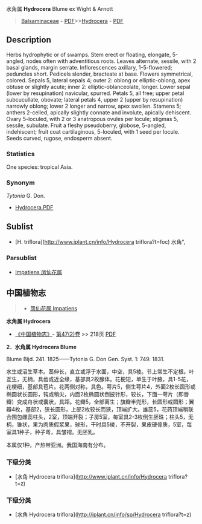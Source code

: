 水角属 **Hydrocera** Blume ex Wight & Arnott

> [Balsaminaceae](http://www.iplant.cn/info/Balsaminaceae?t=foc) - [PDF](http://www.iplant.cn/foc/pdf/Balsaminaceae.pdf)>>[Hydrocera](http://www.iplant.cn/info/Hydrocera?t=foc) - [PDF](http://www.iplant.cn/foc/pdf/Hydrocera.pdf)

## Description

Herbs hydrophytic or of swamps. Stem erect or floating, elongate, 5-angled, nodes often with adventitious roots. Leaves alternate, sessile, with 2 basal glands, margin serrate. Inflorescences axillary, 1-5-flowered; peduncles short. Pedicels slender, bracteate at base. Flowers symmetrical, colored. Sepals 5, lateral sepals 4; outer 2: oblong or elliptic-oblong, apex obtuse or slightly acute; inner 2: elliptic-oblanceolate, longer. Lower sepal (lower by resupination) navicular, spurred. Petals 5, all free; upper petal subcucullate, obovate; lateral petals 4, upper 2 (upper by resupination) narrowly oblong; lower 2 longer and narrow, apex swollen. Stamens 5; anthers 2-celled, apically slightly connate and involute, apically dehiscent. Ovary 5-loculed, with 2 or 3 anatropous ovules per locule; stigmas 5, sessile, subulate. Fruit a fleshy pseudoberry, globose, 5-angled, indehiscent; fruit coat cartilaginous, 5-loculed, with 1 seed per locule. Seeds curved, rugose, endosperm absent.

### Statistics
One species: tropical Asia.

### Synonym
*Tytonia* G. Don.


* [Hydrocera.PDF](http://www.iplant.cn/foc/pdf/Hydrocera.pdf)

## Sublist

* [H.  triflora](http://www.iplant.cn/info/Hydrocera triflora?t=foc) 水角",

### Parsublist

* [Impatiens  凤仙花属](http://www.iplant.cn/info/Impatiens?t=foc)

## 中国植物志

> * [凤仙花属  Impatiens](http://www.iplant.cn/info/Impatiens?t=z)


**水角属 Hydrocera**

* [《中国植物志》](http://www.iplant.cn/frps)- [第47(2)卷](http://www.iplant.cn/frps/vol/47(2)) >> 218页 [PDF](http://www.iplant.cn/frps/pdf/47(2)/218y.pdf)


**2．水角属 Hydrocera Blume**

Blume Bijd. 241. 1825——Tytonia G. Don Gen. Syst. 1: 749. 1831.

水生或沼生草本。茎伸长，直立或浮于水面，中空，具5棱。节上常生不定根。叶互生，无柄，具齿或近全缘，基部具2枚腺体。花梗短，单生于叶腋，具1-5花，花梗细，基部具苞片。花两侧对称，具色。萼片5，侧生萼片4，外面2枚长圆形或椭圆状长圆形，钝或稍尖，内面2枚椭圆状倒披针形，较长，下面一萼片（即唇瓣）变成舟状或囊状，具距。花瓣5，全部离生；旗瓣半兜形，长圆形或圆形；翼瓣4枚，基部2，狭长圆形，上部2枚较长而狭，顶端扩大。雄蕊5，花药顶端稍联合围包雌蕊柱头，2室，顶端开裂；子房5室，每室具2-3枚倒生胚珠；柱头5，无柄，锥状，果为肉质假浆果，球形，干时具5棱，不开裂，果皮硬骨质，5室，每室具1种子，种子弯，具皱褶。无胚乳。

本属仅1种，产热带亚洲。我国海南有分布。

### 下级分类
* [水角  Hydrocera triflora](http://www.iplant.cn/info/Hydrocera triflora?t=z)

### 下级分类
* [水角  Hydrocera triflora](http://iplant.cn/info/sp/Hydrocera triflora?t=z)
